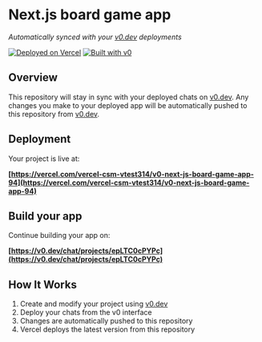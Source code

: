 # Next.js board game app

*Automatically synced with your [v0.dev](https://v0.dev) deployments*

[![Deployed on Vercel](https://img.shields.io/badge/Deployed%20on-Vercel-black?style=for-the-badge&logo=vercel)](https://vercel.com/vercel-csm-vtest314/v0-next-js-board-game-app-94)
[![Built with v0](https://img.shields.io/badge/Built%20with-v0.dev-black?style=for-the-badge)](https://v0.dev/chat/projects/epLTC0cPYPc)

## Overview

This repository will stay in sync with your deployed chats on [v0.dev](https://v0.dev).
Any changes you make to your deployed app will be automatically pushed to this repository from [v0.dev](https://v0.dev).

## Deployment

Your project is live at:

**[https://vercel.com/vercel-csm-vtest314/v0-next-js-board-game-app-94](https://vercel.com/vercel-csm-vtest314/v0-next-js-board-game-app-94)**

## Build your app

Continue building your app on:

**[https://v0.dev/chat/projects/epLTC0cPYPc](https://v0.dev/chat/projects/epLTC0cPYPc)**

## How It Works

1. Create and modify your project using [v0.dev](https://v0.dev)
2. Deploy your chats from the v0 interface
3. Changes are automatically pushed to this repository
4. Vercel deploys the latest version from this repository
